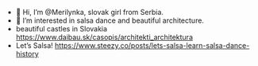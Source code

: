 - 👋 Hi, I’m @Merilynka, slovak girl from Serbia.
- 👀 I’m interested in salsa dance and beautiful architecture.
- beautiful castles in Slovakia https://www.daibau.sk/casopis/architekti_architektura
- Let’s Salsa! https://www.steezy.co/posts/lets-salsa-learn-salsa-dance-history

<!---
Merilynka/Merilynka is a ✨ special ✨ repository because its `README.md` (this file) appears on your GitHub profile.
You can click the Preview link to take a look at your changes.
--->

